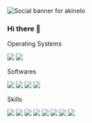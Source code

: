 ![Social banner for akinelo](https://raw.githubusercontent.com/akinelo/Akinelo/e23a2511b4d17ad415c511a4b8a4b2cfb0df6b9c/assets/Aki.svg)

### Hi there 👋

<summary>Operating Systems</summary>

![](https://img.shields.io/badge/OS-Windows-informational?style=flat&logo=windows&logoColor=white&color=0078D6)
![](https://img.shields.io/badge/OS-Linux-informational?style=flat&logo=linux&logoColor=white&color=2bbc8a)

<summary>Softwares</summary>

![](https://img.shields.io/badge/Adobe-Photoshop-informational?style=flat&logo=photoshop&logoColor=white&color=0078D6)
![](https://img.shields.io/badge/3D-Blender-informational?style=flat&logo=blender&logoColor=white&color=2bbc8a)
![](https://img.shields.io/badge/GameDev-UnrealEngine-informational?style=flat&logo=unrealengine&logoColor=white&color=2bbc8a)
![](https://img.shields.io/badge/GameDev-Unity-informational?style=flat&logo=Unity&logoColor=white&color=2bbc8a)

<summary>Skills</summary>

![](https://img.shields.io/badge/Code-HTML-informational?style=flat&logo=html5&logoColor=white&color=0078D6)
![](https://img.shields.io/badge/Code-CSS-informational?style=flat&logo=CSS3&logoColor=white&color=0078D6)
![](https://img.shields.io/badge/Code-PHP-informational?style=flat&logo=php&logoColor=white&color=0078D6)
![](https://img.shields.io/badge/Code-JS-informational?style=flat&logo=javascript&logoColor=white&color=0078D6)
![](https://img.shields.io/badge/Code-nodeJS-informational?style=flat&logo=node.js&logoColor=white&color=0078D6)
![](https://img.shields.io/badge/Code-C++-informational?style=flat&logo=cpp&logoColor=white&color=0078D6)
![](https://img.shields.io/badge/Code-C#-informational?style=flat&logo=c#&logoColor=white&color=0078D6)
![](https://img.shields.io/badge/Code-Java-informational?style=flat&logo=java&logoColor=white&color=0078D6)
